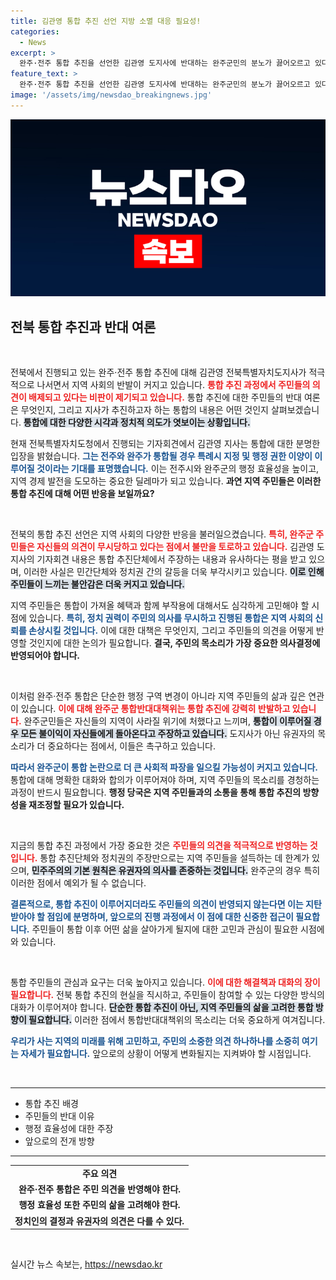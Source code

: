 ```yaml
---
title: 김관영 통합 추진 선언 지방 소멸 대응 필요성!
categories:
  - News
excerpt: >
  완주·전주 통합 추진을 선언한 김관영 도지사에 반대하는 완주군민의 분노가 끓어오르고 있다. 통합 저지 결의에 나선 통합반대대책위는 민주주의의 주인은 유권자라며 강력 반발하고 있다. 이들이 원하는 진정한 목소리는 과연 무엇일까? 클릭해서 확인하세요!
feature_text: >
  완주·전주 통합 추진을 선언한 김관영 도지사에 반대하는 완주군민의 분노가 끓어오르고 있다. 통합 저지 결의에 나선 통합반대대책위는 민주주의의 주인은 유권자라며 강력 반발하고 있다. 이들이 원하는 진정한 목소리는 과연 무엇일까? 클릭해서 확인하세요!
image: '/assets/img/newsdao_breakingnews.jpg'
---
```


<p><img src="/assets/img/newsdao_breakingnews.jpg" alt="firstkoreanews 속보" /></p>

<h2 data-ke-size="size26">전북 통합 추진과 반대 여론</h2>

<p data-ke-size="size16">&nbsp;</p>

<p>전북에서 진행되고 있는 완주·전주 통합 추진에 대해 김관영 전북특별자치도지사가 적극적으로 나서면서 지역 사회의 반발이 커지고 있습니다. <b><span style="color: #ee2323;">통합 추진 과정에서 주민들의 의견이 배제되고 있다는 비판이 제기되고 있습니다.</span></b> 통합 추진에 대한 주민들의 반대 여론은 무엇인지, 그리고 지사가 추진하고자 하는 통합의 내용은 어떤 것인지 살펴보겠습니다. <b><span style="background-color: #21538527;">통합에 대한 다양한 시각과 정치적 의도가 엿보이는 상황입니다.</span></b></p>

<p>현재 전북특별자치도청에서 진행되는 기자회견에서 김관영 지사는 통합에 대한 분명한 입장을 밝혔습니다. <b><span style="color: #1a5490;">그는 전주와 완주가 통합될 경우 특례시 지정 및 행정 권한 이양이 이루어질 것이라는 기대를 표명했습니다.</span></b> 이는 전주시와 완주군의 행정 효율성을 높이고, 지역 경제 발전을 도모하는 중요한 딜레마가 되고 있습니다. <b>과연 지역 주민들은 이러한 통합 추진에 대해 어떤 반응을 보일까요?</b></p>

<p data-ke-size="size16">&nbsp;</p>

<p>전북의 통합 추진 선언은 지역 사회의 다양한 반응을 불러일으켰습니다. <b><span style="color: #ee2323;">특히, 완주군 주민들은 자신들의 의견이 무시당하고 있다는 점에서 불만을 토로하고 있습니다.</span></b> 김관영 도지사의 기자회견 내용은 통합 추진단체에서 주장하는 내용과 유사하다는 평을 받고 있으며, 이러한 사실은 민간단체와 정치권 간의 갈등을 더욱 부각시키고 있습니다. <b><span style="background-color: #21538527;">이로 인해 주민들이 느끼는 불안감은 더욱 커지고 있습니다.</span></b></p>

<p>지역 주민들은 통합이 가져올 혜택과 함께 부작용에 대해서도 심각하게 고민해야 할 시점에 있습니다. <b><span style="color: #1a5490;">특히, 정치 권력이 주민의 의사를 무시하고 진행된 통합은 지역 사회의 신뢰를 손상시킬 것입니다.</span></b> 이에 대한 대책은 무엇인지, 그리고 주민들의 의견을 어떻게 반영할 것인지에 대한 논의가 필요합니다. <b>결국, 주민의 목소리가 가장 중요한 의사결정에 반영되어야 합니다.</b></p>

<p data-ke-size="size16">&nbsp;</p>

<p>이처럼 완주·전주 통합은 단순한 행정 구역 변경이 아니라 지역 주민들의 삶과 깊은 연관이 있습니다. <b><span style="color: #ee2323;">이에 대해 완주군 통합반대대책위는 통합 추진에 강력히 반발하고 있습니다.</span></b> 완주군민들은 자신들의 지역이 사라질 위기에 처했다고 느끼며, <b><span style="background-color: #21538527;">통합이 이루어질 경우 모든 불이익이 자신들에게 돌아온다고 주장하고 있습니다.</span></b> 도지사가 아닌 유권자의 목소리가 더 중요하다는 점에서, 이들은 촉구하고 있습니다. </p>

<p><b><span style="color: #1a5490;">따라서 완주군이 통합 논란으로 더 큰 사회적 파장을 일으킬 가능성이 커지고 있습니다.</span></b> 통합에 대해 명확한 대화와 합의가 이루어져야 하며, 지역 주민들의 목소리를 경청하는 과정이 반드시 필요합니다. <b>행정 당국은 지역 주민들과의 소통을 통해 통합 추진의 방향성을 재조정할 필요가 있습니다.</b></p>

<p data-ke-size="size16">&nbsp;</p>

<p>지금의 통합 추진 과정에서 가장 중요한 것은 <b><span style="color: #ee2323;">주민들의 의견을 적극적으로 반영하는 것입니다.</span></b> 통합 추진단체와 정치권의 주장만으로는 지역 주민들을 설득하는 데 한계가 있으며, <b><span style="background-color: #21538527;">민주주의의 기본 원칙은 유권자의 의사를 존중하는 것입니다.</span></b> 완주군의 경우 특히 이러한 점에서 예외가 될 수 없습니다. </p>

<p><b><span style="color: #1a5490;">결론적으로, 통합 추진이 이루어지더라도 주민들의 의견이 반영되지 않는다면 이는 지탄받아야 할 점임에 분명하며, 앞으로의 진행 과정에서 이 점에 대한 신중한 접근이 필요합니다.</span></b> 주민들이 통합 이후 어떤 삶을 살아가게 될지에 대한 고민과 관심이 필요한 시점에 와 있습니다. </p>

<p data-ke-size="size16">&nbsp;</p>

<p>통합 주민들의 관심과 요구는 더욱 높아지고 있습니다. <b><span style="color: #ee2323;">이에 대한 해결책과 대화의 장이 필요합니다.</span></b> 전북 통합 추진의 현실을 직시하고, 주민들이 참여할 수 있는 다양한 방식의 대화가 이루어져야 합니다.  <b><span style="background-color: #21538527;">단순한 통합 추진이 아닌, 지역 주민들의 삶을 고려한 통합 방향이 필요합니다.</span></b> 이러한 점에서 통합반대대책위의 목소리는 더욱 중요하게 여겨집니다. </p>

<p><b><span style="color: #1a5490;">우리가 사는 지역의 미래를 위해 고민하고, 주민의 소중한 의견 하나하나를 소중히 여기는 자세가 필요합니다.</span></b> 앞으로의 상황이 어떻게 변화될지는 지켜봐야 할 시점입니다. </p>

<p data-ke-size="size16">&nbsp;</p>

<hr>

<ul>
    <li>통합 추진 배경</li>
    <li>주민들의 반대 이유</li>
    <li>행정 효율성에 대한 주장</li>
    <li>앞으로의 전개 방향</li>
</ul>

<hr>

<table style="border-collapse: collapse; width: 100%;">
    <tr>
        <td style="text-align: center; height: 17px;"><b>주요 의견</b></td>
    </tr>
    <tr>
        <td style="text-align: center; height: 17px;"><b>완주·전주 통합은 주민 의견을 반영해야 한다.</b></td>
    </tr>
    <tr>
        <td style="text-align: center; height: 17px;"><b>행정 효율성 또한 주민의 삶을 고려해야 한다.</b></td>
    </tr>
    <tr>
        <td style="text-align: center; height: 17px;"><b>정치인의 결정과 유권자의 의견은 다를 수 있다.</b></td>
    </tr>
</table>

<p data-ke-size="size16">&nbsp;</p>
실시간 뉴스 속보는, <a href="https://newsdao.kr" rel="dofollow">https://newsdao.kr</a>


